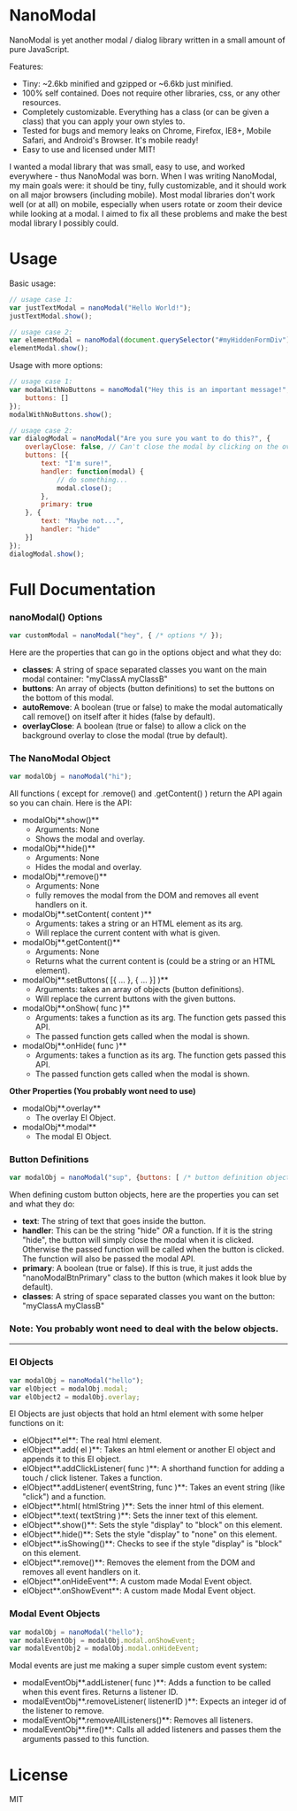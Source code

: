 # NanoModal

NanoModal is yet another modal / dialog library written in a small amount of pure JavaScript.

Features:

  - Tiny: ~2.6kb minified and gzipped or ~6.6kb just minified.
  - 100% self contained. Does not require other libraries, css, or any other resources.
  - Completely customizable. Everything has a class (or can be given a class) that you can apply your own styles to.
  - Tested for bugs and memory leaks on Chrome, Firefox, IE8+, Mobile Safari, and Android's Browser. It's mobile ready!
  - Easy to use and licensed under MIT!

I wanted a modal library that was small, easy to use, and worked everywhere - thus NanoModal was born. When I was writing NanoModal, my main goals were: it should be tiny, fully customizable, and it should work on all major browsers (including mobile). Most modal libraries don't work well (or at all) on mobile, especially when users rotate or zoom their device while looking at a modal. I aimed to fix all these problems and make the best modal library I possibly could.

# Usage

Basic usage:
```javascript
// usage case 1:
var justTextModal = nanoModal("Hello World!");
justTextModal.show();

// usage case 2:
var elementModal = nanoModal(document.querySelector("#myHiddenFormDiv"));
elementModal.show();
```

Usage with more options:
```javascript
// usage case 1:
var modalWithNoButtons = nanoModal("Hey this is an important message!", {
    buttons: []
});
modalWithNoButtons.show();

// usage case 2:
var dialogModal = nanoModal("Are you sure you want to do this?", {
    overlayClose: false, // Can't close the modal by clicking on the overlay.
    buttons: [{
        text: "I'm sure!",
        handler: function(modal) {
            // do something...
            modal.close();
        },
        primary: true
    }, {
        text: "Maybe not...",
        handler: "hide"
    }]
});
dialogModal.show();
```

# Full Documentation

### nanoModal() Options
```javascript
var customModal = nanoModal("hey", { /* options */ });
```
Here are the properties that can go in the options object and what they do:
- **classes**: A string of space separated classes you want on the main modal container: "myClassA myClassB"
- **buttons**: An array of objects (button definitions) to set the buttons on the bottom of this modal.
- **autoRemove**: A boolean (true or false) to make the modal automatically call remove() on itself after it hides (false by default).
- **overlayClose**: A boolean (true or false) to allow a click on the background overlay to close the modal (true by default).

### The NanoModal Object
```javascript
var modalObj = nanoModal("hi");
```

All functions ( except for .remove() and .getContent() ) return the API again so you can chain. Here is the API:
- modalObj**.show()**
  - Arguments: None
  - Shows the modal and overlay.
- modalObj**.hide()**
  - Arguments: None
  - Hides the modal and overlay.
- modalObj**.remove()**
  - Arguments: None
  - fully removes the modal from the DOM and removes all event handlers on it.
- modalObj**.setContent( content )**
  - Arguments: takes a string or an HTML element as its arg.
  - Will replace the current content with what is given.
- modalObj**.getContent()**
  - Arguments: None
  - Returns what the current content is (could be a string or an HTML element).
- modalObj**.setButtons( [{ ... }, { ... }] )**
  - Arguments: takes an array of objects (button definitions).
  - Will replace the current buttons with the given buttons.
- modalObj**.onShow( func )**
  - Arguments: takes a function as its arg. The function gets passed this API.
  - The passed function gets called when the modal is shown.
- modalObj**.onHide( func )**
  - Arguments: takes a function as its arg. The function gets passed this API.
  - The passed function gets called when the modal is shown.

**Other Properties (You probably wont need to use)**
- modalObj**.overlay**
  - The overlay El Object.
- modalObj**.modal**
  - The modal El Object.

### Button Definitions
```javascript
var modalObj = nanoModal("sup", {buttons: [ /* button definition objects here */ ] });
```

When defining custom button objects, here are the properties you can set and what they do:
- **text**: The string of text that goes inside the button.
- **handler**: This can be the string "hide" *OR* a function. If it is the string "hide", the button will simply close the modal when it is clicked. Otherwise the passed function will be called when the button is clicked. The function will also be passed the modal API.
- **primary**: A boolean (true or false). If this is true, it just adds the "nanoModalBtnPrimary" class to the button (which makes it look blue by default).
- **classes**: A string of space separated classes you want on the button: "myClassA myClassB"

### Note: You probably wont need to deal with the below objects.
---

### El Objects
```javascript
var modalObj = nanoModal("hello");
var elObject = modalObj.modal;
var elObject2 = modalObj.overlay;
```

El Objects are just objects that hold an html element with some helper functions on it:
- elObject**.el**: The real html element.
- elObject**.add( el )**: Takes an html element or another El object and appends it to this El object.
- elObject**.addClickListener( func )**: A shorthand function for adding a touch / click listener. Takes a function.
- elObject**.addListener( eventString, func )**: Takes an event string (like "click") and a function.
- elObject**.html( htmlString )**: Sets the inner html of this element.
- elObject**.text( textString )**: Sets the inner text of this element.
- elObject**.show()**: Sets the style "display" to "block" on this element.
- elObject**.hide()**: Sets the style "display" to "none" on this element.
- elObject**.isShowing()**: Checks to see if the style "display" is "block" on this element.
- elObject**.remove()**: Removes the element from the DOM and removes all event handlers on it.
- elObject**.onHideEvent**: A custom made Modal Event object.
- elObject**.onShowEvent**: A custom made Modal Event object.

### Modal Event Objects
```javascript
var modalObj = nanoModal("hello");
var modalEventObj = modalObj.modal.onShowEvent;
var modalEventObj2 = modalObj.modal.onHideEvent;
```

Modal events are just me making a super simple custom event system:
- modalEventObj**.addListener( func )**: Adds a function to be called when this event fires. Returns a listener ID.
- modalEventObj**.removeListener( listenerID )**: Expects an integer id of the listener to remove.
- modalEventObj**.removeAllListeners()**: Removes all listeners.
- modalEventObj**.fire()**: Calls all added listeners and passes them the arguments passed to this function.

# License

MIT
